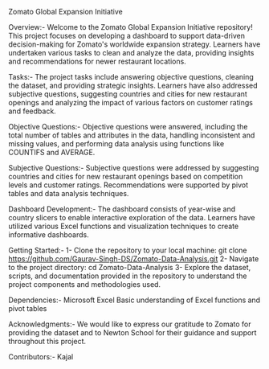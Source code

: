 Zomato Global Expansion Initiative

Overview:- Welcome to the Zomato Global Expansion Initiative repository! This project focuses on developing a dashboard to support data-driven decision-making for Zomato's worldwide expansion strategy. Learners have undertaken various tasks to clean and analyze the data, providing insights and recommendations for newer restaurant locations.

Tasks:- The project tasks include answering objective questions, cleaning the dataset, and providing strategic insights. Learners have also addressed subjective questions, suggesting countries and cities for new restaurant openings and analyzing the impact of various factors on customer ratings and feedback.

Objective Questions:- Objective questions were answered, including the total number of tables and attributes in the data, handling inconsistent and missing values, and performing data analysis using functions like COUNTIFS and AVERAGE.

Subjective Questions:- Subjective questions were addressed by suggesting countries and cities for new restaurant openings based on competition levels and customer ratings. Recommendations were supported by pivot tables and data analysis techniques.

Dashboard Development:- The dashboard consists of year-wise and country slicers to enable interactive exploration of the data. Learners have utilized various Excel functions and visualization techniques to create informative dashboards.

Getting Started:- 1- Clone the repository to your local machine: git clone https://github.com/Gaurav-Singh-DS/Zomato-Data-Analysis.git 2- Navigate to the project directory: cd Zomato-Data-Analysis 3- Explore the dataset, scripts, and documentation provided in the repository to understand the project components and methodologies used.

Dependencies:- Microsoft Excel Basic understanding of Excel functions and pivot tables

Acknowledgments:- We would like to express our gratitude to Zomato for providing the dataset and to Newton School for their guidance and support throughout this project.

Contributors:- Kajal
